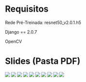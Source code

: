 Requisitos
=============================

Rede Pré-Treinada: resnet50_v2.0.1.h5

Django == 2.0.7

OpenCV

Slides (Pasta PDF)
=============================


![](PDF/document/document_p001.png) 
![](PDF/document/document_p002.png) 
![](PDF/document/document_p003.png) 
![](PDF/document/document_p004.png) 
![](PDF/document/document_p005.png) 
![](PDF/document/document_p006.png) 
![](PDF/document/document_p007.png) 
![](PDF/document/document_p008.png) 
![](PDF/document/document_p009.png) 
![](PDF/document/document_p010.png) 